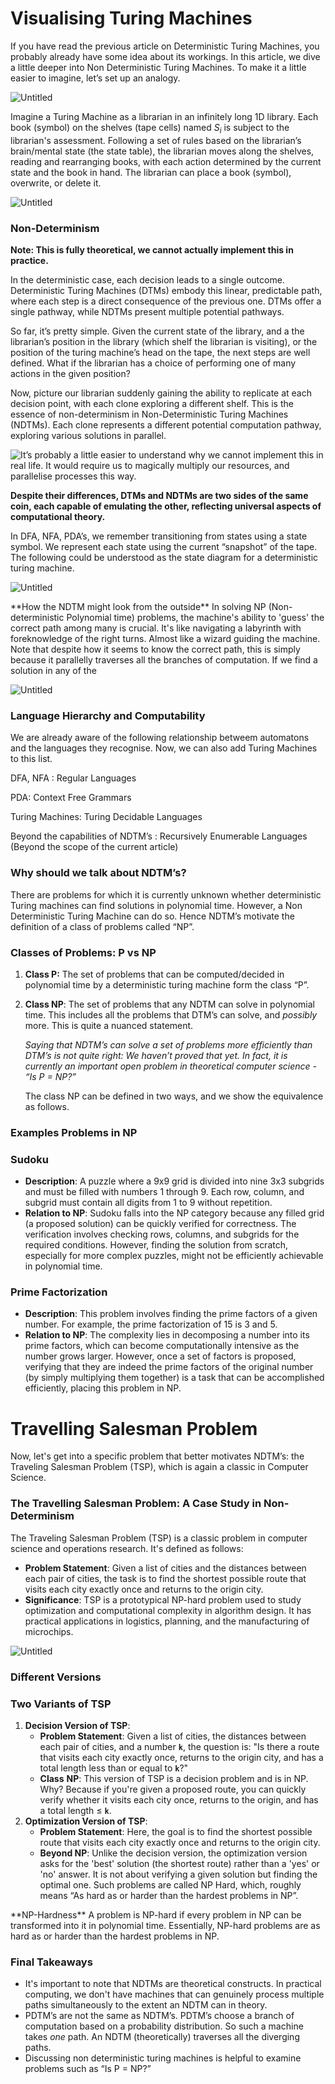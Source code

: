 # Visualising Turing Machines

If you have read the previous article on Deterministic Turing Machines, you probably already have some idea about its workings. In this article, we dive a little deeper into Non Deterministic Turing Machines. To make it a little easier to imagine, let’s set up an analogy.

![Untitled](images/Untitled1.png)

Imagine a Turing Machine as a librarian in an infinitely long 1D library. Each book (symbol) on the shelves (tape cells) named $S_i$  is subject to the librarian's assessment. Following a set of rules based on the librarian’s brain/mental state (the state table), the librarian moves along the shelves, reading and rearranging books, with each action determined by the current state and the book in hand. The librarian can place a book (symbol), overwrite, or delete it.

![Untitled](images/Untitled2.png)

### **Non-Determinism**

**Note: This is fully theoretical, we cannot actually implement this in practice.**

In the deterministic case, each decision leads to a single outcome. Deterministic Turing Machines (DTMs) embody this linear, predictable path, where each step is a direct consequence of the previous one. DTMs offer a single pathway, while NDTMs present multiple potential pathways.

So far, it’s pretty simple. Given the current state of the library, and a the librarian’s position in the library (which shelf the librarian is visiting), or the position of the turing machine’s head on the tape, the next steps are well defined. What if the librarian has a choice of performing one of many actions in the given position?

Now, picture our librarian suddenly gaining the ability to replicate at each decision point, with each clone exploring a different shelf. This is the essence of non-determinism in Non-Deterministic Turing Machines (NDTMs). Each clone represents a different potential computation pathway, exploring various solutions in parallel.

![It’s probably a little easier to understand why we cannot implement this in real life. It would require us to magically multiply our resources, and parallelise processes this way.](images/Untitled3.png)

**Despite their differences, DTMs and NDTMs are two sides of the same coin, each capable of emulating the other, reflecting universal aspects of computational theory.**

In DFA, NFA, PDA’s, we remember transitioning from states using a state symbol. We represent each state using the current “snapshot” of the tape. The following could be understood as the state diagram for a deterministic turing machine.

![Untitled](images/Untitled4.png)

<aside>
**How the NDTM might look from the outside**
In solving NP (Non-deterministic Polynomial time) problems, the machine's ability to 'guess' the correct path among many is crucial. It's like navigating a labyrinth with foreknowledge of the right turns. Almost like a wizard guiding the machine. Note that despite how it seems to know the correct path, this is simply because it parallelly traverses all the branches of computation. If we find a solution in any of the 

</aside>

![Untitled](images/Untitled5.png)

### Language Hierarchy and Computability

We are already aware of the following relationship betweem automatons and the languages they recognise. Now, we can also add Turing Machines to this list.

DFA, NFA : Regular Languages

PDA: Context Free Grammars

Turing Machines: Turing Decidable Languages

Beyond the capabilities of NDTM’s : Recursively Enumerable Languages (Beyond the scope of the current article)

### Why should we talk about NDTM’s?

There are problems for which it is currently unknown whether deterministic Turing machines can find solutions in polynomial time. However, a Non Deterministic Turing Machine can do so. Hence NDTM’s motivate the definition of a class of problems called “NP”.

### Classes of Problems: P vs NP

1. **Class P:** The set of problems that can be computed/decided in polynomial time by a deterministic turing machine form the class “P”.
2. **Class NP**: The set of problems that any NDTM can solve in polynomial time. This includes all the problems that DTM’s can solve, and *possibly* more. This is quite a nuanced statement. 
    
    *Saying that NDTM’s can solve a set of problems more efficiently than DTM’s is not quite right: We haven’t proved that yet. In fact, it is currently an important open problem in theoretical computer science - “Is P = NP?”*
    
    The class NP can be defined in two ways, and we show the equivalence as follows.

### Examples Problems in NP

### Sudoku

- **Description**: A puzzle where a 9x9 grid is divided into nine 3x3 subgrids and must be filled with numbers 1 through 9. Each row, column, and subgrid must contain all digits from 1 to 9 without repetition.
- **Relation to NP**: Sudoku falls into the NP category because any filled grid (a proposed solution) can be quickly verified for correctness. The verification involves checking rows, columns, and subgrids for the required conditions. However, finding the solution from scratch, especially for more complex puzzles, might not be efficiently achievable in polynomial time.

### Prime Factorization

- **Description**: This problem involves finding the prime factors of a given number. For example, the prime factorization of 15 is 3 and 5.
- **Relation to NP**: The complexity lies in decomposing a number into its prime factors, which can become computationally intensive as the number grows larger. However, once a set of factors is proposed, verifying that they are indeed the prime factors of the original number (by simply multiplying them together) is a task that can be accomplished efficiently, placing this problem in NP.

# Travelling Salesman Problem

Now, let's get into a specific problem that better motivates NDTM’s: the Traveling Salesman Problem (TSP), which is again a classic in Computer Science.

### The Travelling Salesman Problem: A Case Study in Non-Determinism

The Traveling Salesman Problem (TSP) is a classic problem in computer science and operations research. It's defined as follows:

- **Problem Statement**: Given a list of cities and the distances between each pair of cities, the task is to find the shortest possible route that visits each city exactly once and returns to the origin city.
- **Significance**: TSP is a prototypical NP-hard problem used to study optimization and computational complexity in algorithm design. It has practical applications in logistics, planning, and the manufacturing of microchips.

![Untitled](images/Untitled6.png)

### Different Versions

### **Two Variants of TSP**

1. **Decision Version of TSP**:
    - **Problem Statement**: Given a list of cities, the distances between each pair of cities, and a number **`k`**, the question is: "Is there a route that visits each city exactly once, returns to the origin city, and has a total length less than or equal to **`k`**?"
    - **Class** **NP**: This version of TSP is a decision problem and is in NP. Why? Because if you're given a proposed route, you can quickly verify whether it visits each city once, returns to the origin, and has a total length ≤ **`k`**.
2. **Optimization Version of TSP**:
    - **Problem Statement**: Here, the goal is to find the shortest possible route that visits each city exactly once and returns to the origin city.
    - **Beyond NP**: Unlike the decision version, the optimization version asks for the 'best' solution (the shortest route) rather than a 'yes' or 'no' answer. It is not about verifying a given solution but finding the optimal one. Such problems are called NP Hard, which, roughly means “As hard as or harder than the hardest problems in NP”.

<aside>
**NP-Hardness**
A problem is NP-hard if every problem in NP can be transformed into it in polynomial time. Essentially, NP-hard problems are as hard as or harder than the hardest problems in NP.

</aside>

### Final Takeaways

- It's important to note that NDTMs are theoretical constructs. In practical computing, we don't have machines that can genuinely process multiple paths simultaneously to the extent an NDTM can in theory.
- PDTM’s are not the same as NDTM’s. PDTM’s choose a branch of computation based on a probability distribution. So such a machine takes *one* path. An NDTM (theoretically) traverses all the diverging paths.
- Discussing non deterministic turing machines is helpful to examine problems such as “Is P = NP?”